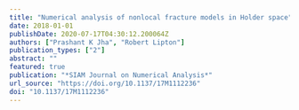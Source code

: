```yaml
---
title: "Numerical analysis of nonlocal fracture models in Holder space"
date: 2018-01-01
publishDate: 2020-07-17T04:30:12.200064Z
authors: ["Prashant K Jha", "Robert Lipton"]
publication_types: ["2"]
abstract: ""
featured: true
publication: "*SIAM Journal on Numerical Analysis*"
url_source: "https://doi.org/10.1137/17M1112236"
doi: "10.1137/17M1112236"
---
```



